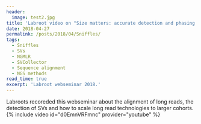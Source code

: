 ```yaml
---
header:
  image: test2.jpg
title: 'Labroot video on "Size matters: accurate detection and phasing of Structural Variations"'
date: 2018-04-27
permalink: /posts/2018/04/Sniffles/
tags:
  - Sniffles
  - SVs
  - NGMLR
  - SVCollector
  - Sequence alignment
  - NGS methods
read_time: true
excerpt: 'Labroot webseminar 2018.'
---
```


Labroots recoreded this webseminar about the alignment of long reads, the detection of SVs and how to scale long read technologies to larger cohorts.
{% include video id="d0EmnVRFmnc" provider="youtube" %}


